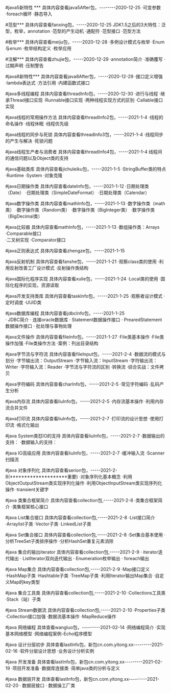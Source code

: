 #java5新特性 *** 具体内容查看java5After包，--------2020-12-25
    ·可变参数
    ·foreach循环
    ·静态导入
    
#范型***        具体内容查看fanxing包，-----2020-12-25
    JDK1.5之后的3大特性：泛型，枚举，annotation
    ·范型的产生动机
    ·通配符
    ·范型接口
    ·范型方法
    
#枚举***       具体内容查看meiju包，-----2020-12-28
    ·多例设计模式与枚举
    ·Enum与enum
    ·枚举结构定义
    ·枚举应用
    
#注解***       具体内容查看zhujie包，-----2020-12-29
    ·annotation简介
    ·准确覆写
    ·过期声明
    ·压制警告

#java8新特性***       具体内容查看java8After包，-----2020-12-29
    ·接口定义增强
    ·lambda表达式
    ·方法引用
    ·内建函数式接口
    
#java多线程编程      具体内容查看threadInfo包，-----2020-12-30
    ·进行与线程
    ·继承Thread接口实现
    ·Runnable接口实现
    ·两种线程实现方式的区别
    ·Callable接口实现
    
#java线程的常用操作方法      具体内容查看threadInfo2包，-----2021-1-4
    ·线程的命名操作
    ·线程休眠
    ·线程优先级
    
#java线程的同步与死锁      具体内容查看threadInfo3包，-----2021-1-4
    ·线程同步的产生与解决
    ·死锁问题

#java线程生产者与消费者     具体内容查看threadInfo4包，-----2021-1-4
    线程间的通信问题以及Object类的支持

#java基础类库    具体内容查看jichuleiku包，-----2021-1-5
    ·StringBuffer类的特点
    ·Runtime
    ·System
    ·对象克隆
    
#java日期操作类   具体内容查看dateInfo包，-----2021-1-12
    ·日期处理类（Date）
    ·日期处理类（SimpleDateFormat）
    ·日期处理类（Calendar）
    
#java数字操作类   具体内容查看mathInfo包，-----2021-1-13
    ·数字操作类（math类）
    ·数字操作类（Random类）
    ·数字操作类（BigInteger类）
    ·数字操作类（BigDecimal类）
    
#java比较器  具体内容查看mathInfo包，-----2021-1-13
    ·数组操作类：Arrays
    ·Comparable接口   
    ·二叉树实现
    ·Comparator接口
    
#java正则表达式  具体内容查看zhengze包，-----2021-1-15

#java反射机制  具体内容查看fanshe包，-----2021-1-21
    ·观察class类的使用
    ·利用反射改善工厂设计模式
    ·反射操作类结构
    
#java国际化程序实现  具体内容查看xulie包，-----2021-1-24
    ·Local类的使用
    ·国际化程序的实现，资源读取
    
#java开发支持类库  具体内容查看taskInfo包，-----2021-1-25
    ·观察者设计模式
    ·定时调度
    ·UUID类    
    
#java数据库编程  具体内容查看jdbcInfo包，-----2021-1-25   
    · JDBC简介
    · 连接oracle数据库
    · Statement数据操作接口
    · PrearedStatement数据操作接口
    · 批处理与事物处理 
    
#java文件操作  具体内容查看fileInfo包，-----2021-1-27
    ·File类基本操作
    ·File类操作加强
    ·File类操作方法
    ·案例：列出目录结构 
    
#java字节流与字符流  具体内容查看fileInput包，-----2021-2-4
    ·数据流的模式与划分
    ·字节输出流：OutputStream
    ·字节输入流：InputStream
    ·字符输出流：Writer
    ·字符输入流：Reader
    ·字节流与字符流的区别
    ·转换流
    ·综合实战：文件拷贝
    
#java字符编码  具体内容查看charInfo包，-----2021-2-5
    ·常见字符编码
    ·乱码产生分析
    
#java内存流  具体内容查看liuInfo包，-----2021-2-5
    ·内存流基本操作
    ·利用内存流合并文件
    
#java打印流  具体内容查看liuInfo包，-----2021-2-7
    ·打印流的设计思想
    ·使用打印流
    ·格式化输出
    
#java System类怼IO的支持  具体内容查看liuInfo包，-----2021-2-7
    ·数据输出的支持：
    ·数据输入的支持：
    
#java IO高级应用  具体内容查看liuInfo包，-----2021-2-7
    ·缓冲输入流
    ·Scanner扫描流
    
#java 对象序列化  具体内容查看serion包，-----2021-2-8(********************重要)
    ·对象序列化基本概念
    ·利用ObjectOutputStream类实现序列化操作
    ·利用ObjectInputStream类实现序列化操作
    ·transient关键字
    
#java 类集合框架简介 具体内容查看collection包,-----2021-2-8
    ·类集合框架简介
    ·类集框架核心接口
    
#java List集合接口 具体内容查看collection包,-----2021-2-8 
    ·List接口简介
    ·Arraylist子类
    ·Vector子类
    ·LinkedList子类
    
#java Set集合接口 具体内容查看collection包,-----2021-2-8 
    ·Set集合基本使用
    ·分析TreeSet子类排序操作
    ·分析HashSet重复元素消除
    
#java 集合的输出iterator 具体内容查看collection包,-----2021-2-9
    · iterator迭代输出
    · ListIterator双向迭代输出
    · Enumeration枚举输出
    · foreach输出
    
#java Map集合 具体内容查看collection包,-----2021-2-9
    ·Map接口定义
    ·HashMap子类
    ·Hashtable子类
    ·TreeMap子类
    ·利用Iterator输出Map集合
    ·自定义Map的key类型
    
#java 集合工具类 具体内容查看collection包,-----2021-2-10
    ·Collections工具类
    ·Stack（站）子类
    
#java Stream数据流 具体内容查看collection包,-----2021-2-10
    ·Properties子类
    ·Collection接口加强
    ·数据流基本操作
    ·MapReduce操作
    
#java 网络编程 具体查看wangluo包，---------2021-02-14
    ·网络编程简介
    ·实现基本网络模型
    ·网络编程案例-Echo程序模型
    
#java 设计分层初步 具体查看lastInfo包，新包cn.com.yitong.xx---------2021-02-16
    ·软件分层设计思想
    ·业务设计分析实例

#java 开发准备 具体查看lastInfo包，新包cn.com.yitong.xx---------2021-02-19
    ·项目开发准备
    ·数据库连接类
    ·简单java类的分析与定义
    
#java 数据层开发 具体查看lastInfo包，新包cn.com.yitong.xx---------2021-02-20
    · 数据层接口
    · 数据操工厂类